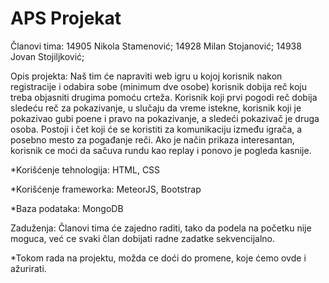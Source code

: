# APS Projekat
Članovi tima:
14905 Nikola Stamenović;
14928 Milan Stojanović;
14938 Jovan Stojiljković;

Opis projekta: Naš tim će napraviti web igru u kojoj korisnik nakon registracije i odabira sobe (minimum dve osobe) korisnik dobija reč koju treba objasniti drugima pomoću crteža. Korisnik koji prvi pogodi reč dobija sledeću reč za pokazivanje, u slučaju da vreme istekne, korisnik koji je pokazivao gubi poene i pravo na pokazivanje, a sledeći pokazivač je druga osoba. Postoji i čet koji će se koristiti za komunikaciju između igrača, a posebno mesto za pogađanje reči. Ako je način prikaza interesantan, korisnik ce moći da sačuva rundu kao replay i ponovo je pogleda kasnije.
 
*Korišćenje tehnologija: HTML, CSS

*Korišćenje frameworka: MeteorJS, Bootstrap

*Baza podataka: MongoDB

Zaduženja: Članovi tima će zajedno raditi, tako da podela na početku nije moguca, već ce svaki član dobijati radne zadatke sekvencijalno.



*Tokom rada na projektu, možda ce doći do promene, koje ćemo ovde i ažurirati.
